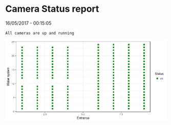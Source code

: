 Camera Status report
================
16/05/2017 - 00:15:05

    All cameras are up and running

![](camreport_files/figure-markdown_github/unnamed-chunk-2-1.png)
